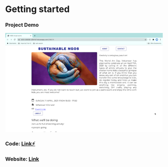 # Getting started 

### Project Demo
![How to run](https://github.com/shivesh01/NGO_events/blob/master/images/website.png)

### Code: [Link⚡️](https://stackblitz.com/edit/ngo-events-xpzwee?file=index.html)

### Website: [Link](https://web-codelab-a5b4d.firebaseapp.com/?80782)






<!--- changes getting started  --->
<!--- Working demo Gif: 

// Video Demo link:
---> 
